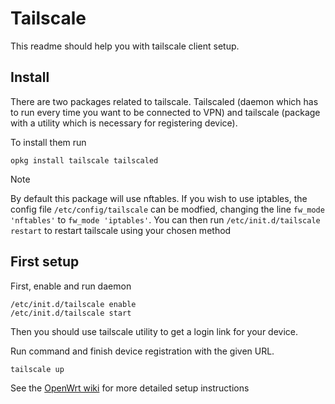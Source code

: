 # Tailscale
This readme should help you with tailscale client setup.

## Install
There are two packages related to tailscale. Tailscaled (daemon which has to run every time you want to be connected to VPN) and tailscale (package with a utility which is necessary for registering device).

To install them run
```
opkg install tailscale tailscaled
```
> [!NOTE]
> By default this package will use nftables. If you wish to use iptables, the config file `/etc/config/tailscale` can be modfied, changing the line `fw_mode 'nftables'` to `fw_mode 'iptables'`. You can then run `/etc/init.d/tailscale restart` to restart tailscale using your chosen method

## First setup

First, enable and run daemon

```
/etc/init.d/tailscale enable
/etc/init.d/tailscale start
```

Then you should use tailscale utility to get a login link for your device.

Run command and finish device registration with the given URL.
```
tailscale up
```

See the [OpenWrt wiki](https://openwrt.org/docs/guide-user/services/vpn/tailscale/start) for more detailed setup instructions